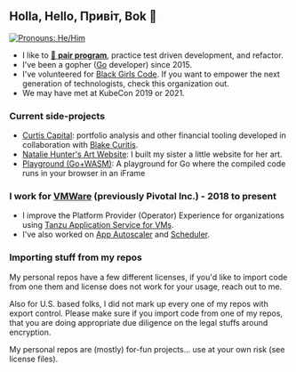 ## Holla, Hello, Привіт, Bok 👋 
[![Pronouns: He/Him](https://img.shields.io/badge/Pronouons-He/Him-lightgrey)](https://www.mypronouns.org/he-him)

- I like to [🍐 **pair program**](https://www.pivotaltracker.com/blog/how-pair-programming-and-mob-programming-help-quickly-onboard-new-software-engineers), practice test driven development, and refactor.
- I've been a gopher ([Go](https://golang.org/) developer) since 2015.
- I've volunteered for [Black Girls Code](https://www.blackgirlscode.com/). If you want to empower the next generation of technologists, check this organization out.
- We may have met at KubeCon 2019 or 2021.

### Current side-projects
- [Curtis Capital](https://curtis.capital): portfolio analysis and other financial tooling developed in collaboration with [Blake Curitis](https://github.com/curtisbw).
- [Natalie Hunter's Art Website](https://nataliehunterart.com/): I built my sister a little website for her art.
- [Playground (Go+WASM)](http://playground.cazador.codes): A playground for Go where the compiled code runs in your browser in an iFrame

### I work for [VMWare](https://www.vmware.com) (previously Pivotal Inc.) - 2018 to present

- I improve the Platform Provider (Operator) Experience for organizations using [Tanzu Application Service for VMs](https://tanzu.vmware.com/application-service).
- I've also worked on [App Autoscaler](https://docs.pivotal.io/application-service/2-10/appsman-services/autoscaler/about-app-autoscaler.html) and [Scheduler](https://docs.pivotal.io/scheduler/1-2/).

### Importing stuff from my repos

My personal repos have a few different licenses, if you'd like to import code from one them and license does not work for your usage, reach out to me.

Also for U.S. based folks, I did not mark up every one of my repos with export control. Please make sure if you import code from one of my repos, that you are doing appropriate due diligence on the legal stuffs around encryption.

My personal repos are (mostly) for-fun projects... use at your own risk (see license files).
